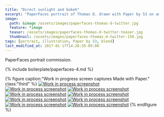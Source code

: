 ```yaml
---
title: "Direct sunlight and bokeh"
excerpt: "PaperFaces portrait of Thomas D. drawn with Paper by 53 on an iPad."
image: 
  path: &image /assets/images/paperfaces-thomas-d-twitter.jpg 
  feature: *image
  teaser: /assets/images/paperfaces-thomas-d-twitter-teaser.jpg
  thumbnail: /assets/images/paperfaces-thomas-d-twitter-150.jpg
tags: [portrait, illustration, Paper by 53, blend]
last_modified_at: 2017-01-17T14:26:35-05:00
---
```


PaperFaces portrait commission.

{% include boilerplate/paperfaces-4.md %}

{% figure caption:"Work in progress screen captures Made with Paper." class:"third" %}
[![Work in process screenshot](/assets/images/paperfaces-thomas-d-process-1-600.jpg)](/assets/images/paperfaces-thomas-d-process-1-lg.jpg)
[![Work in process screenshot](/assets/images/paperfaces-thomas-d-process-2-600.jpg)](/assets/images/paperfaces-thomas-d-process-2-lg.jpg)
[![Work in process screenshot](/assets/images/paperfaces-thomas-d-process-3-600.jpg)](/assets/images/paperfaces-thomas-d-process-3-lg.jpg)
[![Work in process screenshot](/assets/images/paperfaces-thomas-d-process-4-600.jpg)](/assets/images/paperfaces-thomas-d-process-4-lg.jpg)
[![Work in process screenshot](/assets/images/paperfaces-thomas-d-process-5-600.jpg)](/assets/images/paperfaces-thomas-d-process-5-lg.jpg)
[![Work in process screenshot](/assets/images/paperfaces-thomas-d-process-6-600.jpg)](/assets/images/paperfaces-thomas-d-process-6-lg.jpg)
[![Work in process screenshot](/assets/images/paperfaces-thomas-d-process-7-600.jpg)](/assets/images/paperfaces-thomas-d-process-7-lg.jpg)
[![Work in process screenshot](/assets/images/paperfaces-thomas-d-process-8-600.jpg)](/assets/images/paperfaces-thomas-d-process-8-lg.jpg)
[![Work in process screenshot](/assets/images/paperfaces-thomas-d-process-9-600.jpg)](/assets/images/paperfaces-thomas-d-process-9-lg.jpg)
{% endfigure %}
